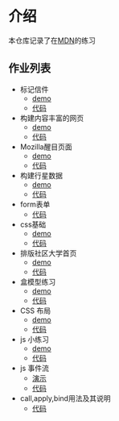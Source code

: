 # 介绍

本仓库记录了在[MDN](https://developer.mozilla.org/zh-CN/docs/Learn/HTML)的练习

## 作业列表
- 标记信件
  - [demo](https://15515179583.github.io/MDN/test1/index.html)
  - [代码](/test1)
- 构建内容丰富的网页
  - [demo](https://15515179583.github.io/MDN/test2/index.html)
  - [代码](/test2)
- Mozilla醒目页面
  - [demo](https://15515179583.github.io/MDN/test3/index.html)
  - [代码](/test3)
- 构建行星数据
  - [demo](https://15515179583.github.io/MDN/test4/index.html)
  - [代码](/test4)
- form表单
  - [代码](/test5)
- css基础
  - [demo](https://15515179583.github.io/MDN/test6/index.html)
  - [代码](/test6)
- 排版社区大学首页
  - [demo](https://15515179583.github.io/MDN/test7/index.html)
  - [代码](/test7)
- 盒模型练习
  - [demo](https://15515179583.github.io/MDN/test8/index.html)
  - [代码](/test8)
- CSS 布局
  - [demo](https://15515179583.github.io/MDN/test9/index.html)
  - [代码](/test9)
- js 小练习
  - [demo](https://15515179583.github.io/MDN/test10/index.html)
  - [代码](/test10)
- js 事件流
  - [演示](https://15515179583.github.io/MDN/test11/index.html)
  - [代码](/test11)
- call,apply,bind用法及其说明
  - [代码](/test12)